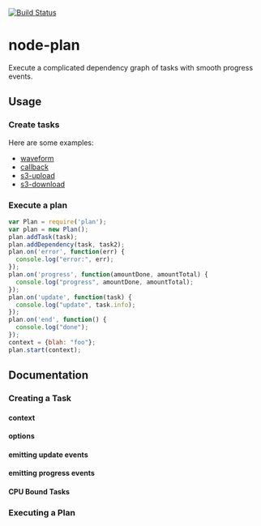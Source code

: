 [![Build Status](https://secure.travis-ci.org/superjoe30/node-plan.png?branch=master)](https://travis-ci.org/superjoe30/node-plan)

# node-plan

Execute a complicated dependency graph of tasks with smooth progress events.

## Usage

### Create tasks

Here are some examples:

 * [waveform](https://github.com/superjoe30/node-plan-waveform)
 * [callback](https://github.com/superjoe30/node-plan-callback)
 * [s3-upload](https://github.com/superjoe30/node-plan-s3-upload)
 * [s3-download](https://github.com/superjoe30/node-plan-s3-download)

### Execute a plan

```js
var Plan = require('plan');
var plan = new Plan();
plan.addTask(task);
plan.addDependency(task, task2);
plan.on('error', function(err) {
  console.log("error:", err);
});
plan.on('progress', function(amountDone, amountTotal) {
  console.log("progress", amountDone, amountTotal);
});
plan.on('update', function(task) {
  console.log("update", task.info);
});
plan.on('end', function() {
  console.log("done");
});
context = {blah: "foo"};
plan.start(context);
```

## Documentation

### Creating a Task

#### context

#### options

#### emitting update events

#### emitting progress events

#### CPU Bound Tasks

### Executing a Plan

